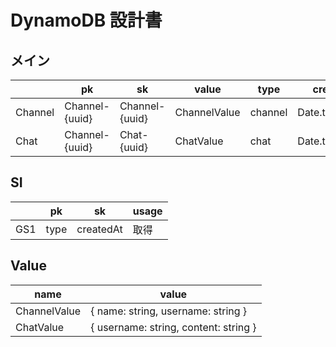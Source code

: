 # DynamoDB 設計書

## メイン

|         | pk             | sk             | value        | type    | createdAt        |
| ------- | -------------- | -------------- | ------------ | ------- | ---------------- |
| Channel | Channel-{uuid} | Channel-{uuid} | ChannelValue | channel | Date.toISOString |
| Chat    | Channel-{uuid} | Chat-{uuid}    | ChatValue    | chat    | Date.toISOString |

## SI

|     | pk   | sk        | usage |
| --- | ---- | --------- | ----- |
| GS1 | type | createdAt | 取得  |

## Value

| name         | value                                 |
| ------------ | ------------------------------------- |
| ChannelValue | { name: string, username: string }    |
| ChatValue    | { username: string, content: string } |
